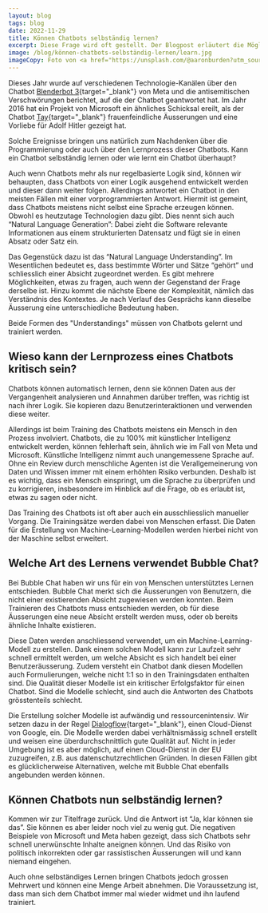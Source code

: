 ```yaml
---
layout: blog
tags: blog
date: 2022-11-29
title: Können Chatbots selbständig lernen?
excerpt: Diese Frage wird oft gestellt. Der Blogpost erläutert die Möglichkeiten der Lernfähigkeit eines Chatbots und erklärt, wie Bubble Chat mit der Thematik umgeht.
image: /blog/können-chatbots-selbständig-lernen/learn.jpg
imageCopy: Foto von <a href="https://unsplash.com/@aaronburden?utm_source=unsplash&utm_medium=referral&utm_content=creditCopyText">Aaron Burden</a> auf <a href="https://unsplash.com/de/fotos/QJDzYT_K8Xg?utm_source=unsplash&utm_medium=referral&utm_content=creditCopyText">Unsplash</a>
---
```


Dieses Jahr wurde auf verschiedenen Technologie-Kanälen über den Chatbot [Blenderbot 3](https://www.golem.de/news/blenderbot-3-metas-chatbot-aeussert-antisemitische-verschwoerungen-2208-167479.html){target="_blank"} von Meta und die antisemitischen Verschwörungen berichtet, auf die der Chatbot geantwortet hat. Im Jahr 2016 hat ein Projekt von Microsoft ein ähnliches Schicksal ereilt, als der Chatbot [Tay](https://www.golem.de/news/tay-microsofts-chat-bot-wird-zum-rassisten-1603-119976.html){target="_blank"} frauenfeindliche Äusserungen und eine Vorliebe für Adolf Hitler gezeigt hat.

Solche Ereignisse bringen uns natürlich zum Nachdenken über die Programmierung oder auch über den Lernprozess dieser Chatbots. Kann ein Chatbot selbständig lernen oder wie lernt ein Chatbot überhaupt?

Auch wenn Chatbots mehr als nur regelbasierte Logik sind, können wir behaupten, dass Chatbots von einer Logik ausgehend entwickelt werden und dieser dann weiter folgen. Allerdings antwortet ein Chatbot in den meisten Fällen mit einer vorprogrammierten Antwort. Hiermit ist gemeint, dass Chatbots meistens nicht selbst eine Sprache erzeugen können. Obwohl es heutzutage Technologien dazu gibt. Dies nennt sich auch “Natural Language Generation”: Dabei zieht die Software relevante Informationen aus einem strukturierten Datensatz und fügt sie in einen Absatz oder Satz ein. 

Das Gegenstück dazu ist das “Natural Language Understanding”. Im Wesentlichen bedeutet es, dass bestimmte Wörter und Sätze “gehört” und schliesslich einer Absicht zugeordnet werden. Es gibt mehrere Möglichkeiten, etwas zu fragen, auch wenn der Gegenstand der Frage derselbe ist. Hinzu kommt die nächste Ebene der Komplexität, nämlich das Verständnis des Kontextes. Je nach Verlauf des Gesprächs kann dieselbe Äusserung eine unterschiedliche Bedeutung haben.

Beide Formen des "Understandings" müssen von Chatbots gelernt und trainiert werden.

## Wieso kann der Lernprozess eines Chatbots kritisch sein?

Chatbots können automatisch lernen, denn sie können Daten aus der Vergangenheit analysieren und Annahmen darüber treffen, was richtig ist nach ihrer Logik. Sie kopieren dazu Benutzerinteraktionen und verwenden diese weiter.

Allerdings ist beim Training des Chatbots meistens ein Mensch in den Prozess involviert. Chatbots, die zu 100% mit künstlicher Intelligenz entwickelt werden, können fehlerhaft sein, ähnlich wie im Fall von Meta und Microsoft. Künstliche Intelligenz nimmt auch unangemessene Sprache auf. Ohne ein Review durch menschliche Agenten ist die Verallgemeinerung von Daten und Wissen immer mit einem erhöhten Risiko verbunden. Deshalb ist es wichtig, dass ein Mensch einspringt, um die Sprache zu überprüfen und zu korrigieren, insbesondere im Hinblick auf die Frage, ob es erlaubt ist, etwas zu sagen oder nicht.

Das Training des Chatbots ist oft aber auch ein ausschliesslich manueller Vorgang. Die Trainingsätze werden dabei von Menschen erfasst. Die Daten für die Erstellung von Machine-Learning-Modellen werden hierbei nicht von der Maschine selbst erweitert. 



## Welche Art des Lernens verwendet Bubble Chat?

Bei Bubble Chat haben wir uns für ein von Menschen unterstütztes Lernen entschieden. Bubble Chat merkt sich die Äusserungen von Benutzern, die nicht einer existierenden Absicht zugewiesen werden konnten. Beim Trainieren des Chatbots muss entschieden werden, ob für diese Äusserungen eine neue Absicht erstellt werden muss, oder ob bereits ähnliche Inhalte existieren.

Diese Daten werden anschliessend verwendet, um ein Machine-Learning-Modell zu erstellen. Dank einem solchen Modell kann zur Laufzeit sehr schnell ermittelt werden, um welche Absicht es sich handelt bei einer Benutzeräusserung. Zudem versteht ein Chatbot dank diesen Modellen auch Formulierungen, welche nicht 1:1 so in den Trainingsdaten enthalten sind. Die Qualität dieser Modelle ist ein kritischer Erfolgsfaktor für einen Chatbot. Sind die Modelle schlecht, sind auch die Antworten des Chatbots grösstenteils schlecht.

Die Erstellung solcher Modelle ist aufwändig und ressourcenintensiv. Wir setzen dazu in der Regel [Dialogflow](https://cloud.google.com/dialogflow){target="_blank"}, einen Cloud-Dienst von Google, ein. Die Modelle werden dabei verhältnismässig schnell erstellt und weisen eine überdurchschnittlich gute Qualität auf.
Nicht in jeder Umgebung ist es aber möglich, auf einen Cloud-Dienst in der EU zuzugreifen, z.B. aus datenschutzrechtlichen Gründen. In diesen Fällen gibt es glücklicherweise Alternativen, welche mit Bubble Chat ebenfalls angebunden werden können.


## Können Chatbots nun selbständig lernen?

Kommen wir zur Titelfrage zurück. Und die Antwort ist “Ja, klar können sie das”. Sie können es aber leider noch viel zu wenig gut. Die negativen Beispiele von Microsoft und Meta haben gezeigt, dass sich Chatbots sehr schnell unerwünschte Inhalte aneignen können. Und das Risiko von politisch inkorrekten oder gar rassistischen Äusserungen will und kann niemand eingehen.

Auch ohne selbständiges Lernen bringen Chatbots jedoch grossen Mehrwert und können eine Menge Arbeit abnehmen. Die Voraussetzung ist, dass man sich dem Chatbot immer mal wieder widmet und ihn laufend trainiert.


